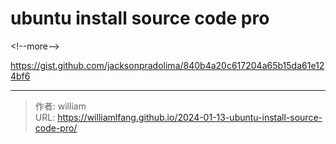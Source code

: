 # ubuntu install source code pro




&lt;!--more--&gt;

https://gist.github.com/jacksonpradolima/840b4a20c617204a65b15da61e124bf6


---

> 作者: william  
> URL: https://williamlfang.github.io/2024-01-13-ubuntu-install-source-code-pro/  

